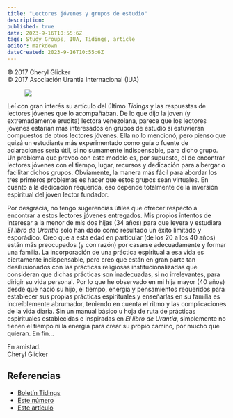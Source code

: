 ```yaml
---
title: "Lectores jóvenes y grupos de estudio"
description: 
published: true
date: 2023-9-16T10:55:6Z
tags: Study Groups, IUA, Tidings, article
editor: markdown
dateCreated: 2023-9-16T10:55:6Z
---
```


<p class="v-card v-sheet theme--light gray lighten-3 px-2">© 2017 Cheryl Glicker<br>© 2017 Asociación Urantia Internacional (IUA)</p>


<figure id="Figure_1" class="image urantiapedia image-style-align-left">
<img src="/image/article/IUA_Tidings/Cheryl-Glicker-150x150.jpg">
</figure>

Leí con gran interés su artículo del último _Tidings_ y las respuestas de lectores jóvenes que lo acompañaban. De lo que dijo la joven (y extremadamente erudita) lectora venezolana, parece que los lectores jóvenes estarían más interesados en grupos de estudio si estuvieran compuestos de otros lectores jóvenes. Ella no lo mencionó, pero pienso que quizá un estudiante más experimentado como guía o fuente de aclaraciones sería útil, si no sumamente indispensable, para dicho grupo. Un problema que preveo con este modelo es, por supuesto, el de encontrar lectores jóvenes con el tiempo, lugar, recursos y dedicación para albergar o facilitar dichos grupos. Obviamente, la manera más fácil para abordar los tres primeros problemas es hacer que estos grupos sean virtuales. En cuanto a la dedicación requerida, eso depende totalmente de la inversión espiritual del joven lector fundador.

Por desgracia, no tengo sugerencias útiles que ofrecer respecto a encontrar a estos lectores jóvenes entregados. Mis propios intentos de interesar a la menor de mis dos hijas (34 años) para que leyera y estudiara _El libro de Urantia_ solo han dado como resultado un éxito limitado y esporádico. Creo que a esta edad en particular (de los 20 a los 40 años) están más preocupados (y con razón) por casarse adecuadamente y formar una familia. La incorporación de una práctica espiritual a esa vida es ciertamente indispensable, pero creo que están en gran parte tan desilusionados con las prácticas religiosas institucionalizadas que consideran que dichas prácticas son inadecuadas, si no irrelevantes, para dirigir su vida personal. Por lo que he observado en mi hija mayor (40 años) desde que nació su hijo, el tiempo, energía y pensamientos requeridos para establecer sus propias prácticas espirituales y enseñarlas en su familia es increíblemente abrumador, teniendo en cuenta el ritmo y las complicaciones de la vida diaria. Sin un manual básico u hoja de ruta de prácticas espirituales establecidas e inspiradas en _El libro de Urantia_, simplemente no tienen el tiempo ni la energía para crear su propio camino, por mucho que quieran. En fin…

En amistad.  
Cheryl Glicker
<br style="clear:both;"/>

## Referencias

- [Boletín Tidings](https://urantia-association.org/acerca-del-boletin-tidings/?lang=es)
- [Este número](https://urantia-association.org/newsletter/tidings-junio-2017/?lang=es)
- [Este artículo](https://urantia-association.org/lectores-jovenes-y-grupos-de-estudio/?lang=es)

